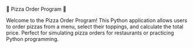 🍕 Pizza Order Program 🍕

Welcome to the Pizza Order Program! This Python application allows users to order pizzas from a menu, select their toppings, and calculate the total price. Perfect for simulating pizza orders for restaurants or practicing Python programming.
